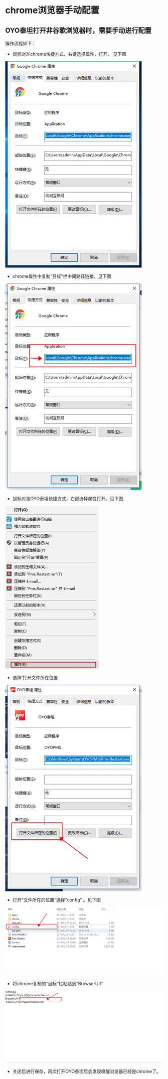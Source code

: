 # chrome浏览器手动配置

## **OYO泰坦打开非谷歌浏览器时，需要手动进行配置**

操作流程如下：

* 鼠标对准chrome快捷方式，右键选择属性，打开。 见下图

![&#x6253;&#x5F00;chrome&#x5C5E;&#x6027;](../../../../.gitbook/assets/image%20%28282%29.png)

* chrome属性中复制“目标”栏中间路径链接。见下图

![&#x590D;&#x5236;&#x8DEF;&#x5F84;&#x4F4D;&#x7F6E;](../../../../.gitbook/assets/image%20%28503%29.png)

* 鼠标对准OYO泰坦快捷方式，右键选择属性打开。见下图

![   &#x6253;&#x5F00;OYO&#x6CF0;&#x5766;&#x5C5E;&#x6027;](../../../../.gitbook/assets/image%20%28887%29.png)

* 选择‘打开文件所在位置

![&#x9009;&#x62E9;&#x2018;&#x6253;&#x5F00;&#x6587;&#x4EF6;&#x6240;&#x5728;&#x4F4D;&#x7F6E;&#x2019;](../../../../.gitbook/assets/image%20%28904%29.png)

* 打开"文件所在的位置“选择”config” 。见下图

![](../../../../.gitbook/assets/image%20%28718%29.png)

* 将chrome复制的“目标”栏粘贴到“BrowserUrl”

![](../../../../.gitbook/assets/image%20%28443%29.png)

* 关闭后进行保存，再次打开OYO泰坦后会发现唤醒浏览器已经是chrome了。

